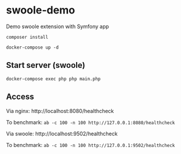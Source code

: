 # swoole-demo
Demo swoole extension with Symfony app

`composer install`

`docker-compose up -d`

## Start server (swoole)
`docker-compose exec php php main.php`

## Access
Via nginx: http://localhost:8080/healthcheck

To benchmark: `ab -c 100 -n 100 http://127.0.0.1:8080/healthcheck`

Via swoole: http://localhost:9502/healthcheck

To benchmark: `ab -c 100 -n 100 http://127.0.0.1:9502/healthcheck`
